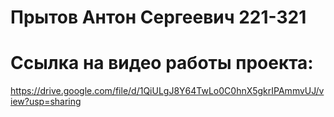 # Прытов Антон Сергеевич 221-321

# Ссылка на видео работы проекта:

https://drive.google.com/file/d/1QiULgJ8Y64TwLo0C0hnX5gkrIPAmmvUJ/view?usp=sharing
